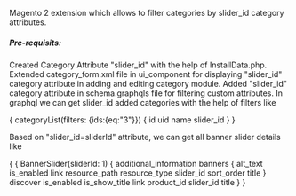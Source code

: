 Magento 2 extension which allows to filter categories by slider_id category attributes.

##### Pre-requisits:

Created Category Attribute "slider_id" with the help of InstallData.php.
Extended category_form.xml file in ui_component for displaying "slider_id" category attribute in adding and editing category module.
Added "slider_id" category attribute in schema.graphqls file for filtering custom attributes.
In graphql we can get slider_id added categories with the help of filters like

{
  categoryList(filters: {ids:{eq:"3"}}) {
    id
    uid
    name
    slider_id
  }
}


Based on "slider_id=sliderId" attribute, we can get all banner slider details like

{
  {
    BannerSlider(sliderId: 1) {
      additional_information
      banners {
        alt_text
        is_enabled
        link
        resource_path
        resource_type
        slider_id
        sort_order
        title
      }
      discover
      is_enabled
      is_show_title
      link
      product_id
      slider_id
      title
  }
}